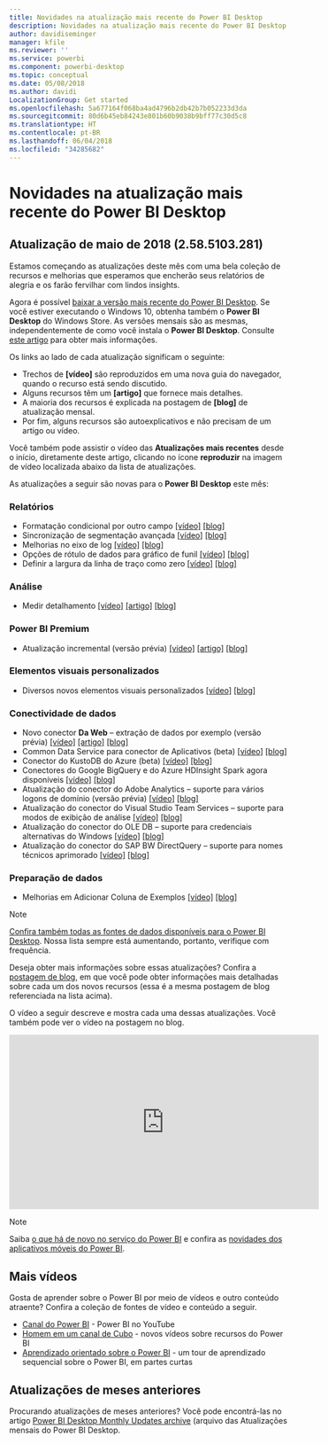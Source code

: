 ```yaml
---
title: Novidades na atualização mais recente do Power BI Desktop
description: Novidades na atualização mais recente do Power BI Desktop
author: davidiseminger
manager: kfile
ms.reviewer: ''
ms.service: powerbi
ms.component: powerbi-desktop
ms.topic: conceptual
ms.date: 05/08/2018
ms.author: davidi
LocalizationGroup: Get started
ms.openlocfilehash: 5a677164f068ba4ad4796b2db42b7b052233d3da
ms.sourcegitcommit: 80d6b45eb84243e801b60b9038b9bff77c30d5c8
ms.translationtype: HT
ms.contentlocale: pt-BR
ms.lasthandoff: 06/04/2018
ms.locfileid: "34285682"
---
```

# <a name="whats-new-in-the-latest-power-bi-desktop-update"></a>Novidades na atualização mais recente do Power BI Desktop

## <a name="may-2018-update-2585103281"></a>Atualização de maio de 2018 (2.58.5103.281)

Estamos começando as atualizações deste mês com uma bela coleção de recursos e melhorias que esperamos que encherão seus relatórios de alegria e os farão fervilhar com lindos insights.

Agora é possível [baixar a versão mais recente do Power BI Desktop](https://powerbi.microsoft.com/desktop). Se você estiver executando o Windows 10, obtenha também o **Power BI Desktop** do Windows Store. As versões mensais são as mesmas, independentemente de como você instala o **Power BI Desktop**. Consulte [este artigo](desktop-get-the-desktop.md) para obter mais informações. 

Os links ao lado de cada atualização significam o seguinte:

* Trechos de **[vídeo]** são reproduzidos em uma nova guia do navegador, quando o recurso está sendo discutido.
* Alguns recursos têm um **[artigo]** que fornece mais detalhes.
* A maioria dos recursos é explicada na postagem de **[blog]** de atualização mensal.
* Por fim, alguns recursos são autoexplicativos e não precisam de um artigo ou vídeo.

Você também pode assistir o vídeo das **Atualizações mais recentes** desde o início, diretamente deste artigo, clicando no ícone **reproduzir** na imagem de vídeo localizada abaixo da lista de atualizações.

As atualizações a seguir são novas para o **Power BI Desktop** este mês:


### <a name="reporting"></a>Relatórios

* Formatação condicional por outro campo [[vídeo]](https://youtu.be/-_GMCE1TLvQ?t=55s) [[blog]](https://powerbi.microsoft.com/blog/power-bi-desktop-may-2018-feature-summary/#conditionalFormatting) 
* Sincronização de segmentação avançada [[vídeo]](https://youtu.be/-_GMCE1TLvQ?t=3m40s) [[blog]](https://powerbi.microsoft.com/blog/power-bi-desktop-may-2018-feature-summary/#slicerSync) 
* Melhorias no eixo de log [[vídeo]](https://youtu.be/-_GMCE1TLvQ?t=5m47s) [[blog]](https://powerbi.microsoft.com/blog/power-bi-desktop-may-2018-feature-summary/#logAxis) 
* Opções de rótulo de dados para gráfico de funil [[vídeo]](https://youtu.be/-_GMCE1TLvQ?t=6m25s) [[blog]](https://powerbi.microsoft.com/blog/power-bi-desktop-may-2018-feature-summary/#funnelChart) 
* Definir a largura da linha de traço como zero [[vídeo]](https://youtu.be/-_GMCE1TLvQ?t=6m49s) [[blog]](https://powerbi.microsoft.com/blog/power-bi-desktop-may-2018-feature-summary/#lineStroke) 

### <a name="analytics"></a>Análise

* Medir detalhamento [[vídeo]](https://youtu.be/-_GMCE1TLvQ?t=2m9s) [[artigo]](desktop-drillthrough.md#pass-all-filters-in-drillthrough) [[blog]](https://powerbi.microsoft.com/blog/power-bi-desktop-may-2018-feature-summary/#measureDrillthrough) 

### <a name="power-bi-premium"></a>Power BI Premium

* Atualização incremental (versão prévia) [[vídeo]](https://youtu.be/-_GMCE1TLvQ?t=7m42s) [[artigo]](service-premium-incremental-refresh.md) [[blog]](https://powerbi.microsoft.com/blog/power-bi-desktop-may-2018-feature-summary/#incrementalRefresh) 

### <a name="custom-visuals"></a>Elementos visuais personalizados

* Diversos novos elementos visuais personalizados [[vídeo]](https://youtu.be/-_GMCE1TLvQ?t=9m44s) [[blog]](https://powerbi.microsoft.com/blog/power-bi-desktop-may-2018-feature-summary/#customVisuals) 

### <a name="data-connectivity"></a>Conectividade de dados

* Novo conector **Da Web** – extração de dados por exemplo (versão prévia) [[vídeo]](https://youtu.be/-_GMCE1TLvQ?t=10m17s) [[artigo]](desktop-connect-to-web-by-example.md) [[blog]](https://powerbi.microsoft.com/blog/power-bi-desktop-may-2018-feature-summary/#FromWebConnector) 
* Common Data Service para conector de Aplicativos (beta) [[vídeo]](https://youtu.be/-_GMCE1TLvQ?t=12m9s) [[blog]](https://powerbi.microsoft.com/blog/power-bi-desktop-may-2018-feature-summary/#cdsApps) 
* Conector do KustoDB do Azure (beta) [[vídeo]](https://youtu.be/-_GMCE1TLvQ?t=12m9s) [[blog]](https://powerbi.microsoft.com/blog/power-bi-desktop-may-2018-feature-summary/#kustoDB) 
* Conectores do Google BigQuery e do Azure HDInsight Spark agora disponíveis [[vídeo]](https://youtu.be/-_GMCE1TLvQ?t=12m9s) [[blog]](https://powerbi.microsoft.com/blog/power-bi-desktop-may-2018-feature-summary/#googleBigQueryAzureHDInsightSpark) 
* Atualização do conector do Adobe Analytics – suporte para vários logons de domínio (versão prévia) [[vídeo]](https://youtu.be/-_GMCE1TLvQ?t=12m9s) [[blog]](https://powerbi.microsoft.com/blog/power-bi-desktop-may-2018-feature-summary/#AdobeAnalytics) 
* Atualização do conector do Visual Studio Team Services – suporte para modos de exibição de análise [[vídeo]](https://youtu.be/-_GMCE1TLvQ?t=12m9s) [[blog]](https://powerbi.microsoft.com/blog/power-bi-desktop-may-2018-feature-summary/#vsts) 
* Atualização do conector do OLE DB – suporte para credenciais alternativas do Windows [[vídeo]](https://youtu.be/-_GMCE1TLvQ?t=12m9s) [[blog]](https://powerbi.microsoft.com/blog/power-bi-desktop-may-2018-feature-summary/#oledb) 
* Atualização do conector do SAP BW DirectQuery – suporte para nomes técnicos aprimorado [[vídeo]](https://youtu.be/-_GMCE1TLvQ?t=12m9s) [[blog]](https://powerbi.microsoft.com/blog/power-bi-desktop-may-2018-feature-summary/#sapBW) 

### <a name="data-preparation"></a>Preparação de dados

* Melhorias em Adicionar Coluna de Exemplos [[vídeo]](https://youtu.be/-_GMCE1TLvQ?t=12m57s) [[blog]](https://powerbi.microsoft.com/blog/power-bi-desktop-may-2018-feature-summary/#addColumnFromExamples) 


> [!NOTE]
> [Confira também todas as fontes de dados disponíveis para o Power BI Desktop](desktop-data-sources.md). Nossa lista sempre está aumentando, portanto, verifique com frequência.

Deseja obter mais informações sobre essas atualizações? Confira a [postagem de blog](https://powerbi.microsoft.com/blog/power-bi-desktop-may-2018-feature-summary/), em que você pode obter informações mais detalhadas sobre cada um dos novos recursos (essa é a mesma postagem de blog referenciada na lista acima).


O vídeo a seguir descreve e mostra cada uma dessas atualizações. Você também pode ver o vídeo na postagem no blog.

<iframe width="560" height="315" src="https://www.youtube.com/embed/-_GMCE1TLvQ" frameborder="0" allow="autoplay; encrypted-media" allowfullscreen></iframe>

> [!NOTE]
> Saiba [o que há de novo no serviço do Power BI](service-whats-new.md) e confira as [novidades dos aplicativos móveis do Power BI](mobile-whats-new-in-the-mobile-apps.md).

## <a name="more-videos"></a>Mais vídeos

Gosta de aprender sobre o Power BI por meio de vídeos e outro conteúdo atraente? Confira a coleção de fontes de vídeo e conteúdo a seguir.

-   [Canal do Power BI](https://www.youtube.com/user/mspowerbi) - Power BI no YouTube
-   [Homem em um canal de Cubo](https://www.youtube.com/channel/UCFp1vaKzpfvoGai0vE5VJ0w) - novos vídeos sobre recursos do Power BI
-   [Aprendizado orientado sobre o Power BI](https://powerbi.microsoft.com/guided-learning/) - um tour de aprendizado sequencial sobre o Power BI, em partes curtas

## <a name="previous-months-updates"></a>Atualizações de meses anteriores

Procurando atualizações de meses anteriores? Você pode encontrá-las no artigo [Power BI Desktop Monthly Updates archive](desktop-latest-update-archive.md) (arquivo das Atualizações mensais do Power BI Desktop.